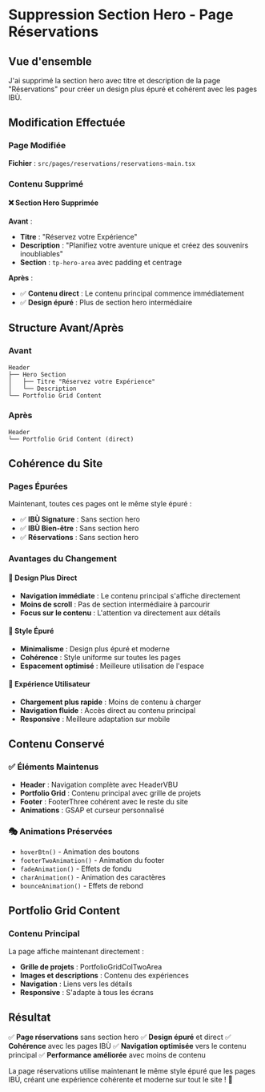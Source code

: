 # Suppression Section Hero - Page Réservations

## Vue d'ensemble
J'ai supprimé la section hero avec titre et description de la page "Réservations" pour créer un design plus épuré et cohérent avec les pages IBÙ.

## Modification Effectuée

### Page Modifiée
**Fichier** : `src/pages/reservations/reservations-main.tsx`

### Contenu Supprimé

#### ❌ **Section Hero Supprimée**
**Avant** :
- **Titre** : "Réservez votre Expérience"
- **Description** : "Planifiez votre aventure unique et créez des souvenirs inoubliables"
- **Section** : `tp-hero-area` avec padding et centrage

**Après** :
- ✅ **Contenu direct** : Le contenu principal commence immédiatement
- ✅ **Design épuré** : Plus de section hero intermédiaire

## Structure Avant/Après

### Avant
```
Header
├── Hero Section
│   ├── Titre "Réservez votre Expérience"
│   └── Description
└── Portfolio Grid Content
```

### Après
```
Header
└── Portfolio Grid Content (direct)
```

## Cohérence du Site

### Pages Épurées
Maintenant, toutes ces pages ont le même style épuré :
- ✅ **IBÙ Signature** : Sans section hero
- ✅ **IBÙ Bien-être** : Sans section hero
- ✅ **Réservations** : Sans section hero

### Avantages du Changement

#### 🎯 **Design Plus Direct**
- **Navigation immédiate** : Le contenu principal s'affiche directement
- **Moins de scroll** : Pas de section intermédiaire à parcourir
- **Focus sur le contenu** : L'attention va directement aux détails

#### 🎨 **Style Épuré**
- **Minimalisme** : Design plus épuré et moderne
- **Cohérence** : Style uniforme sur toutes les pages
- **Espacement optimisé** : Meilleure utilisation de l'espace

#### 📱 **Expérience Utilisateur**
- **Chargement plus rapide** : Moins de contenu à charger
- **Navigation fluide** : Accès direct au contenu principal
- **Responsive** : Meilleure adaptation sur mobile

## Contenu Conservé

### ✅ **Éléments Maintenus**
- **Header** : Navigation complète avec HeaderVBU
- **Portfolio Grid** : Contenu principal avec grille de projets
- **Footer** : FooterThree cohérent avec le reste du site
- **Animations** : GSAP et curseur personnalisé

### 🎭 **Animations Préservées**
- `hoverBtn()` - Animation des boutons
- `footerTwoAnimation()` - Animation du footer
- `fadeAnimation()` - Effets de fondu
- `charAnimation()` - Animation des caractères
- `bounceAnimation()` - Effets de rebond

## Portfolio Grid Content

### Contenu Principal
La page affiche maintenant directement :
- **Grille de projets** : PortfolioGridColTwoArea
- **Images et descriptions** : Contenu des expériences
- **Navigation** : Liens vers les détails
- **Responsive** : S'adapte à tous les écrans

## Résultat

✅ **Page réservations** sans section hero
✅ **Design épuré** et direct
✅ **Cohérence** avec les pages IBÙ
✅ **Navigation optimisée** vers le contenu principal
✅ **Performance améliorée** avec moins de contenu

La page réservations utilise maintenant le même style épuré que les pages IBÙ, créant une expérience cohérente et moderne sur tout le site ! 🚀

